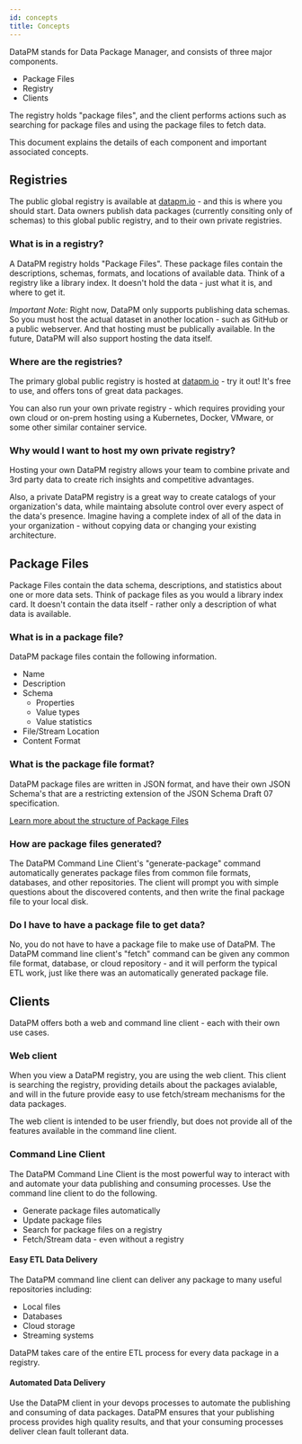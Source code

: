 ```yaml
---
id: concepts
title: Concepts
---
```


DataPM stands for Data Package Manager, and consists of three major components. 

* Package Files
* Registry
* Clients

The registry holds "package files", and the client performs actions such as searching for package files and using the package files to fetch data.

This document explains the details of each component and important associated concepts. 

## Registries

The public global registry is available at [datapm.io](https://datapm.io) - and this is where you should start. Data owners publish data packages (currently consiting only of schemas) to this global public registry, and to their own private registries. 


### What is in a registry?

A DataPM registry holds "Package Files". These package files contain the descriptions, schemas, formats, and locations of available data. Think of a registry like a library index. It doesn't hold the data - just what it is, and where to get it. 

*Important Note:* Right now, DataPM only supports publishing data schemas. So you must host the actual dataset in another location - such as GitHub or a public webserver. And that hosting must be publically available. In the future, DataPM will also support hosting the data itself. 

### Where are the registries?

The primary global public registry is hosted at [datapm.io](https://datapm.io) - try it out! It's free to use, and offers tons of great data packages. 

You can also run your own private registry - which requires providing your own cloud or on-prem hosting using a Kubernetes, Docker, VMware, or some other similar container service. 

### Why would I want to host my own private registry?

Hosting your own DataPM registry allows your team to combine private and 3rd party data to create rich insights and competitive advantages. 

Also, a private DataPM registry is a great way to create catalogs of your organization's data, while maintaing absolute control over every aspect of the data's presence. Imagine having a complete index of all of the data in your organization - without copying data or changing your existing architecture. 



## Package Files

Package Files contain the data schema, descriptions, and statistics about one or more data sets. Think of package files as you would a library index card. It doesn't contain the data itself - rather only a description of what data is available. 

### What is in a package file?

DataPM package files contain the following information. 

* Name
* Description
* Schema
    * Properties
    * Value types
    * Value statistics
* File/Stream Location
* Content Format

### What is the package file format?

DataPM package files are written in JSON format, and have their own JSON Schema's that are a restricting extension of the JSON Schema Draft 07 specification. 

[Learn more about the structure of Package Files](package-files.md) 

### How are package files generated?

The DataPM Command Line Client's "generate-package" command automatically generates package files from common file formats, databases, and other repositories. The client will prompt you with simple questions about the discovered contents, and then write the final package file to your local disk. 

### Do I have to have a package file to get data?

No, you do not have to have a package file to make use of DataPM. The DataPM command line client's "fetch" command can be given any common file format, database, or cloud repository - and it will perform the typical ETL work, just like there was an automatically generated package file. 


## Clients

DataPM offers both a web and command line client - each with their own use cases. 

### Web client

When you view a DataPM registry, you are using the web client. This client is searching the registry, providing details about the packages avialable, and will in the future provide easy to use fetch/stream mechanisms for the data packages. 

The web client is intended to be user friendly, but does not provide all of the features available in the command line client. 


### Command Line Client

The DataPM Command Line Client is the most powerful way to interact with and automate your data publishing and consuming processes. Use the command line client to do the following. 

* Generate package files automatically
* Update package files
* Search for package files on a registry
* Fetch/Stream data - even without a registry


#### Easy ETL Data Delivery

The DataPM command line client can deliver any package to many useful repositories including:

* Local files
* Databases
* Cloud storage
* Streaming systems

DataPM takes care of the entire ETL process for every data package in a registry. 

#### Automated Data Delivery

Use the DataPM client in your devops processes to automate the publishing and consuming of data packages. DataPM ensures that your publishing process provides high quality results, and that your consuming processes deliver clean fault tollerant data. 









